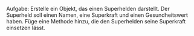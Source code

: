 Aufgabe: Erstelle ein Objekt, das einen Superhelden darstellt. Der Superheld soll einen Namen, eine Superkraft und einen Gesundheitswert haben. Füge eine Methode hinzu, die den Superhelden seine Superkraft einsetzen lässt.